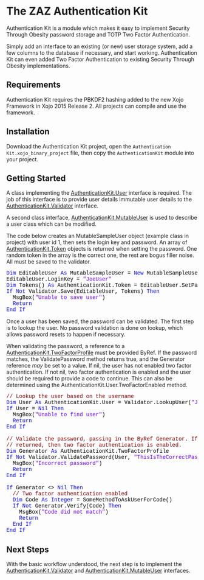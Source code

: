# The ZAZ Authentication Kit

Authentication Kit is a module which makes it easy to implement Security Through Obesity password storage and TOTP Two Factor Authentication.

Simply add an interface to an existing (or new) user storage system, add a few columns to the database if necessary, and start working. Authentication Kit can even added Two Factor Authentication to existing Security Through Obesity implementations.

## Requirements

Authentication Kit requires the PBKDF2 hashing added to the new Xojo Framework in Xojo 2015 Release 2. All projects can compile and use the framework.

## Installation

Download the Authentication Kit project, open the `Authentication Kit.xojo_binary_project` file, then copy the `AuthenticationKit` module into your project.

## Getting Started

A class implementing the [AuthenticationKit.User](AuthenticationKit.User.md) interface is required. The job of this interface is to provide user details immutable user details to the [AuthenticationKit.Validator](AuthenticationKit.Validator.md) interface.

A second class interface, [AuthenticationKit.MutableUser](AuthenticationKit.MutableUser.md) is used to describe a user class which can be modified.

The code below creates an MutableSampleUser object (example class in project) with user id 1, then sets the login key and password. An array of [AuthenticationKit.Token](AuthenticationKit.Token.md) objects is returned when setting the password. One random token in the array is the correct one, the rest are bogus filler noise. All must be saved to the validator.

<pre><span style="font-family: 'source-code-pro', 'menlo', 'courier', monospace; color: #000000;"><span style="color: #0000FF;">Dim</span> EditableUser <span style="color: #0000FF;">As</span> MutableSampleUser = <span style="color: #0000FF;">New</span> MutableSampleUser(<span style="color: #336698;">1</span>)
EditableUser.LoginKey = <span style="color: #6600FE;">&quot;JoeUser&quot;</span>
<span style="color: #0000FF;">Dim</span> Tokens() <span style="color: #0000FF;">As</span> AuthenticationKit.Token = EditableUser.SetPassword(<span style="color: #6600FE;">&quot;ThisIsTheCorrectPassword&quot;</span>, <span style="color: #336698;">1000</span>, Xojo.Crypto.HashAlgorithms.SHA512)
<span style="color: #0000FF;">If</span> <span style="color: #0000FF;">Not</span> Validator.Save(EditableUser, Tokens) <span style="color: #0000FF;">Then</span>
  MsgBox(<span style="color: #6600FE;">&quot;Unable to save user&quot;</span>)
  <span style="color: #0000FF;">Return</span>
<span style="color: #0000FF;">End</span> <span style="color: #0000FF;">If</span></span></pre>

Once a user has been saved, the password can be validated. The first step is to lookup the user. No password validation is done on lookup, which allows password resets to happen if necessary.

When validating the password, a reference to a [AuthenticationKit.TwoFactorProfile](AuthenticationKit.TwoFactorProfile.md) must be provided ByRef. If the password matches, the ValidatePassword method returns true, and the Generator reference *may* be set to a value. If nil, the user has not enabled two factor authentication. If not nil, two factor authentication is enabled and the user should be required to provide a code to continue. This can also be determined using the AuthenticationKit.User.TwoFactorEnabled method.

<pre><span style="font-family: 'source-code-pro', 'menlo', 'courier', monospace; color: #000000;"><span style="color: #800000;">// Lookup the user based on the username</span>
<span style="color: #0000FF;">Dim</span> User <span style="color: #0000FF;">As</span> AuthenticationKit.User = Validator.LookupUser(<span style="color: #6600FE;">&quot;JoeUser&quot;</span>)
<span style="color: #0000FF;">If</span> User = <span style="color: #0000FF;">Nil</span> <span style="color: #0000FF;">Then</span>
  MsgBox(<span style="color: #6600FE;">&quot;Unable to find user&quot;</span>)
  <span style="color: #0000FF;">Return</span>
<span style="color: #0000FF;">End</span> <span style="color: #0000FF;">If</span>

<span style="color: #800000;">// Validate the password, passing in the ByRef Generator. If a generator is</span>
<span style="color: #800000;">// returned, then two factor authentication is enabled.</span>
<span style="color: #0000FF;">Dim</span> Generator <span style="color: #0000FF;">As</span> AuthenticationKit.TwoFactorProfile
<span style="color: #0000FF;">If</span> <span style="color: #0000FF;">Not</span> Validator.ValidatePassword(User, <span style="color: #6600FE;">&quot;ThisIsTheCorrectPassword&quot;</span>, Generator) <span style="color: #0000FF;">Then</span>
  MsgBox(<span style="color: #6600FE;">&quot;Incorrect password&quot;</span>)
  <span style="color: #0000FF;">Return</span>
<span style="color: #0000FF;">End</span> <span style="color: #0000FF;">If</span>

<span style="color: #0000FF;">If</span> Generator &lt;&gt; <span style="color: #0000FF;">Nil</span> <span style="color: #0000FF;">Then</span>
  <span style="color: #800000;">// Two factor authentication enabled</span>
  <span style="color: #0000FF;">Dim</span> Code <span style="color: #0000FF;">As</span> <span style="color: #0000FF;">Integer</span> = SomeMethodToAskUserForCode()
  <span style="color: #0000FF;">If</span> <span style="color: #0000FF;">Not</span> Generator.Verify(Code) <span style="color: #0000FF;">Then</span>
    MsgBox(<span style="color: #6600FE;">&quot;Code did not match&quot;</span>)
    <span style="color: #0000FF;">Return</span>
  <span style="color: #0000FF;">End</span> <span style="color: #0000FF;">If</span>
<span style="color: #0000FF;">End</span> <span style="color: #0000FF;">If</span></span></pre>

## Next Steps

With the basic workflow understood, the next step is to implement the [AuthenticationKit.Validator](AuthenticationKit.Validator.md) and [AuthenticationKit.MutableUser](AuthenticationKit.MutableUser.md) interfaces.